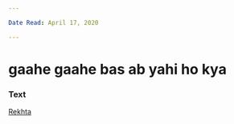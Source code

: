 ```yaml
---

Date Read: April 17, 2020

---
```


# gaahe gaahe bas ab yahi ho kya 

### Text
[Rekhta](https://www.rekhta.org/ghazals/gaahe-gaahe-bas-ab-yahii-ho-kyaa-jaun-eliya-ghazals?lang=ur)

